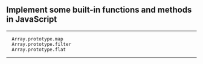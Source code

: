 ## Implement some built-in functions and methods in JavaScript

***

  ```
    Array.prototype.map
    Array.prototype.filter
    Array.prototype.flat
  ```

***
